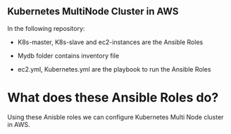## Kubernetes MultiNode Cluster in AWS

In the following repository:

- K8s-master, K8s-slave and ec2-instances are the Ansible Roles

- Mydb folder contains inventory file

- ec2.yml, Kubernetes.yml are the playbook to run the Ansible Roles

# What does these Ansible Roles do?

Using these Anisble roles we can configure Kubernetes Multi Node cluster in AWS.


